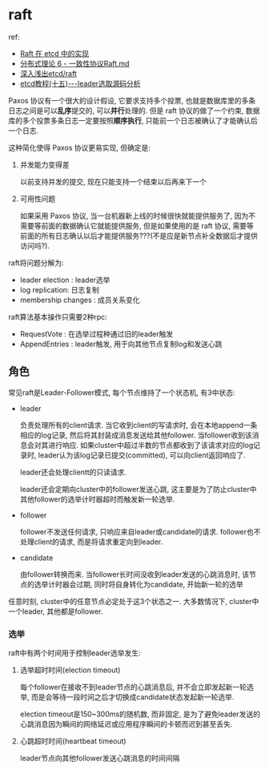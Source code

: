 # raft
ref:
- [Raft 在 etcd 中的实现](https://blog.betacat.io/post/raft-implementation-in-etcd/)
- [分布式理论 6 - 一致性协议Raft.md](https://github.com/loveincode/notes/blob/master/15%20-%20Distributed%20%E5%88%86%E5%B8%83%E5%BC%8F/%E5%88%86%E5%B8%83%E5%BC%8F%E7%90%86%E8%AE%BA/%E5%88%86%E5%B8%83%E5%BC%8F%E7%90%86%E8%AE%BA%206%20-%20%E4%B8%80%E8%87%B4%E6%80%A7%E5%8D%8F%E8%AE%AERaft.md)
- [深入浅出etcd/raft](https://blog.mrcroxx.com/categories/%E6%B7%B1%E5%85%A5%E6%B5%85%E5%87%BAetcd/raft/)
- [etcd教程(十五)---leader选取源码分析](https://www.lixueduan.com/posts/etcd/15-raft-leader-election/)

Paxos 协议有一个很大的设计假设, 它要求支持多个投票, 也就是数据库里的多条日志之间是可以**乱序**提交的, 可以**并行**处理的. 但是 raft 协议的做了一个约束, 数据库的多个投票多条日志一定要按照**顺序执行**, 只能前一个日志被确认了才能确认后一个日志.

这种简化使得 Paxos 协议更易实现, 但确定是:
1. 并发能力变得差

	以前支持并发的提交, 现在只能支持一个结束以后再来下一个

1. 可用性问题

	如果采用 Paxos 协议, 当一台机器新上线的时候很快就能提供服务了, 因为不需要等前面的数据确认它就能提供服务, 但是如果使用的是 raft 协议, 需要等前面的所有日志确认以后才能提供服务???(不是应是新节点补全数据后才提供访问吗?).

raft将问题分解为:
- leader election : leader选举
- log replication: 日志复制
- membership changes : 成员关系变化

raft算法基本操作只需要2种rpc:
- RequestVote : 在选举过程种通过旧的leader触发
- AppendEntries : leader触发, 用于向其他节点复制log和发送心跳

## 角色
常见raft是Leader-Follower模式, 每个节点维持了一个状态机, 有3中状态:
- leader

	负责处理所有的client请求. 当它收到client的写请求时, 会在本地append一条相应的log记录, 然后将其封装成消息发送给其他follower. 当follower收到该消息会对其进行响应. 如果cluster中超过半数的节点都收到了该请求对应的log记录时, leader认为该log记录已提交(committed), 可以向client返回响应了.

	leader还会处理clientt的只读请求.

	leader还会定期向cluster中的follower发送心跳, 这主要是为了防止cluster中其他follower的选举计时器超时而触发新一轮选举.
- follower

	follower不发送任何请求, 只响应来自leader或candidate的请求. follower也不处理client的请求, 而是将请求重定向到leader.
- candidate

	由follower转换而来. 当follower长时间没收到leader发送的心跳消息时, 该节点的选举计时器会过期, 同时将自身转化为candidate, 开始新一轮的选举

任意时刻, cluster中的任意节点必定处于这3个状态之一. 大多数情况下, cluster中一个leader, 其他都是follower.


### 选举
raft中有两个时间用于控制leader选举发生:
1. 选举超时时间(election timeout)

	每个follower在接收不到leader节点的心跳消息后, 并不会立即发起新一轮选举, 而是会等待一段时间之后才切换成candidate状态发起新一轮选举.

	election timeout是150~300ms的随机数, 而非固定, 是为了避免leader发送的心跳消息因为瞬间的网络延迟或应用程序瞬间的卡顿而迟到甚至丢失.
1. 心跳超时时间(heartbeat timeout)

	leader节点向其他follower发送心跳消息的时间间隔
